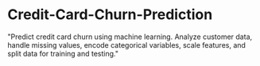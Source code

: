 # Credit-Card-Churn-Prediction
"Predict credit card churn using machine learning. Analyze customer data, handle missing values, encode categorical variables, scale features, and split data for training and testing."
